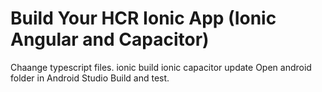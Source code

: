 # Build Your HCR Ionic App (Ionic Angular and Capacitor)
Chaange typescript files. 
ionic build
ionic capacitor update
Open android folder in Android Studio
Build and test.
